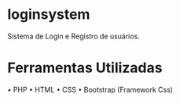 # loginsystem
Sistema de Login e Registro de usuários.

# Ferramentas Utilizadas
• PHP
• HTML
• CSS
• Bootstrap (Framework Css)



